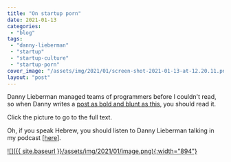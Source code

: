 ```yaml
---
title: "On startup porn"
date: 2021-01-13
categories: 
 - "blog"
tags: 
 - "danny-lieberman"
 - "startup"
 - "startup-culture"
 - "startup-porn"
cover_image: "/assets/img/2021/01/screen-shot-2021-01-13-at-12.20.11.png"
layout: "post"
---
```


Danny Lieberman managed teams of programmers before I couldn't read, so when Danny writes a [post as bold and blunt as this](https://dl-84551.medium.com/why-we-should-boycott-startup-porn-8edce00f69f6), you should read it. 

Click the picture to go to the full text. 

Oh, if you speak Hebrew, you should listen to Danny Lieberman talking in my podcast [[here](https://he.gorelik.net/2021/01/05/רעיון-10-למה-%D7%B4לדבר-חלש%D7%B4-טוב-לעבודת-צוות-ו/)].

[![]({{ site.baseurl }}/assets/img/2021/01/image.png){:width="894"}](https://dl-84551.medium.com/why-we-should-boycott-startup-porn-8edce00f69f6)
